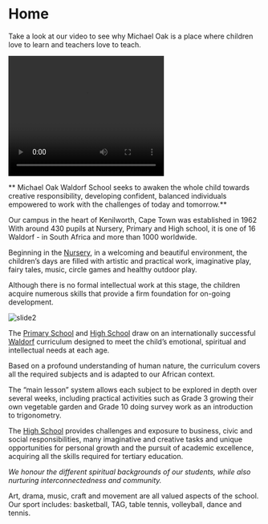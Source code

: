 # Home

Take a look at our video to see why Michael Oak is a place where children love to learn and teachers love to teach.

 <video width="310" height="240" controls>
  <source src="videos/YouthDay.mp4" type="video/mp4">
 </video> 




** Michael Oak Waldorf School seeks to awaken the whole child towards creative responsibility, developing confident, balanced individuals empowered to work with the challenges of today and tomorrow.**

Our campus in the heart of Kenilworth, Cape Town was established in 1962 With around 430 pupils at Nursery, Primary and High school, it is one of 16 Waldorf -  in South Africa and more than 1000 worldwide.

Beginning in the [Nursery](schools/nursery), in a welcoming and beautiful environment, the children’s days are filled with artistic and practical work, imaginative play, fairy tales, music, circle games and healthy outdoor play. 

Although there is no formal intellectual work at this stage, the children acquire numerous skills that provide a firm foundation for on-going development.

![slide2](images/excavation.jpg)

The [Primary School](schools/primary) and [High School](schools/highschool) draw on an internationally successful [Waldorf](/schools/waldorfed) curriculum designed to meet the child’s emotional, spiritual and intellectual needs at each age.

 Based on a profound understanding of human nature, the curriculum covers all the required subjects and is adapted to our African context.

 The “main lesson” system allows each subject to be explored in depth over several weeks, including practical activities such as Grade 3 growing their own vegetable garden and Grade 10 doing survey work as an introduction to trigonometry. 

 The [High School](#High-School) provides challenges and exposure to business, civic and social responsibilities, many imaginative and creative tasks and unique opportunities for personal growth and the pursuit of academic excellence, acquiring all the skills required for tertiary education. 

 *We honour the different spiritual backgrounds of our students, while also nurturing interconnectedness and community.*
 
 
 Art, drama, music, craft and movement are all valued aspects of the school. Our sport includes: basketball, TAG, table tennis, volleyball, dance and tennis.

